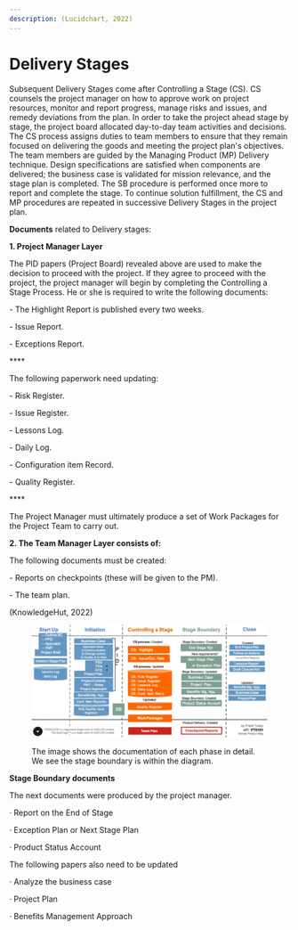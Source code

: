 ```yaml
---
description: (Lucidchart, 2022)
---
```


# Delivery Stages

Subsequent Delivery Stages come after Controlling a Stage (CS). CS counsels the project manager on how to approve work on project resources, monitor and report progress, manage risks and issues, and remedy deviations from the plan. In order to take the project ahead stage by stage, the project board allocated day-to-day team activities and decisions. The CS process assigns duties to team members to ensure that they remain focused on delivering the goods and meeting the project plan's objectives. The team members are guided by the Managing Product (MP) Delivery technique. Design specifications are satisfied when components are delivered; the business case is validated for mission relevance, and the stage plan is completed. The SB procedure is performed once more to report and complete the stage. To continue solution fulfillment, the CS and MP procedures are repeated in successive Delivery Stages in the project plan.

&#x20;

**Documents** related to Delivery stages:

&#x20;

**1.    Project Manager Layer**

The PID papers (Project Board) revealed above are used to make the decision to proceed with the project. If they agree to proceed with the project, the project manager will begin by completing the Controlling a Stage Process. He or she is required to write the following documents:

\-          The Highlight Report is published every two weeks.

\-          Issue Report.

\-          Exceptions Report.

&#x20;****&#x20;

The following paperwork need updating:

\-          Risk Register.

\-          Issue Register.

\-          Lessons Log.

\-          Daily Log.

\-          Configuration item Record.

\-          Quality Register.

&#x20;****&#x20;

The Project Manager must ultimately produce a set of Work Packages for the Project Team to carry out.

&#x20;

**2.    The Team Manager Layer consists of:**

The following documents must be created:

\-          Reports on checkpoints (these will be given to the PM).

\-          The team plan.

&#x20;

(KnowledgeHut, 2022)

<figure><img src=".gitbook/assets/image.png" alt=""><figcaption><p>The image shows the documentation of each phase in detail. We see the stage boundary is within the diagram.</p></figcaption></figure>

&#x20;

&#x20;

**Stage Boundary documents**

&#x20;

The next documents were produced by the project manager.

·         Report on the End of Stage

·         Exception Plan or Next Stage Plan

·         Product Status Account

&#x20;

The following papers also need to be updated

·         Analyze the business case

·         Project Plan

·         Benefits Management Approach
